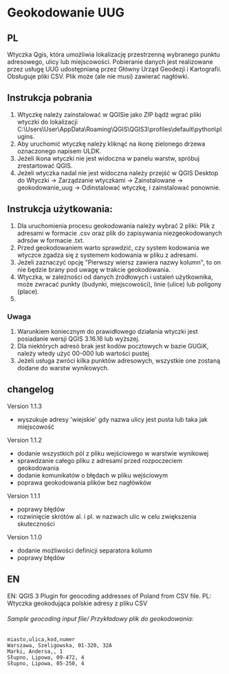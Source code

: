 # Geokodowanie UUG

## PL

Wtyczka Qgis, która umożliwia lokalizację przestrzenną wybranego punktu adresowego, ulicy lub miejscowości. Pobieranie danych jest realizowane przez usługę UUG udostępnianą przez Główny Urząd Geodezji i Kartografii. Obsługuje pliki CSV. Plik może (ale nie musi) zawierać nagłówki.

## Instrukcja pobrania
1. Wtyczkę należy zainstalować w QGISie jako ZIP bądź wgrać pliki wtyczki do lokalizacji C:\Users\User\AppData\Roaming\QGIS\QGIS3\profiles\default\python\plugins.
2. Aby uruchomić wtyczkę należy kliknąć na ikonę zielonego drzewa oznaczonego napisem ULDK.
3. Jeżeli ikona wtyczki nie jest widoczna w panelu warstw, spróbuj zrestartować QGIS.
4. Jeżeli wtyczka nadal nie jest widoczna  należy przejść w QGIS Desktop do Wtyczki -> Zarządzanie wtyczkami -> Zainstalowane -> geokodowanie_uug -> Odinstalować wtyczkę, i zainstalować ponownie.<br>

## Instrukcja użytkowania:
1. Dla uruchomienia procesu geokodowania należy wybrać 2 pliki: Plik z adresami w formacie .csv oraz plik do zapisywania niezgeokodowanych adrsów w formacie .txt.
2. Przed geokodowaniem warto sprawdzić, czy system kodowania we wtyczce zgadza się z systemem kodowania w pliku z adresami.
3. Jeżeli zaznaczyć opcję "Pierwszy wiersz zawiera nazwy kolumn", to on nie będzie brany pod uwagę w trakcie geokodowania.
4. Wtyczka, w zależności od danych źródłowych i ustaleń użytkownika, może zwracać punkty (budynki, miejscowości), linie (ulice) lub poligony (place).
5. 

### Uwaga 
1. Warunkiem koniecznym do prawidłowego działania wtyczki jest posiadanie wersji QGIS 3.16.16 lub wyższej.
2. Dla niektórych adresó brak jest kodów pocztowych w bazie GUGiK, należy wtedy użyć 00-000 lub wartości pustej
3. Jeżeli usługa zwróci kilka punktów adresowych, wszystkie one zostaną dodane do warstw wynikowych.

## changelog
  Version 1.1.3
  * wyszukuje adresy 'wiejskie' gdy nazwa ulicy jest pusta lub taka jak miejscowość
  
  Version 1.1.2
  * dodanie wszystkich pól z pliku wejściowego w warstwie wynikowej
  * sprawdzanie całego pliku z adresami przed rozpoczeciem geokodowania
  * dodanie komunikatów o błędach w pliku wejściowym
  * poprawa geokodowania plików bez nagłówków
  
  Version 1.1.1
  * poprawy błędów
  * rozwinięcie skrótów al. i pl. w nazwach ulic w celu zwiększenia skuteczności
  
  Version 1.1.0
  * dodanie możliwości definicji separatora kolumn
  * poprawy błędów

## EN
EN: QGIS 3 Plugin for geocoding addresses of Poland from CSV file. PL: Wtyczka geokodująca polskie adresy z pliku CSV

###### Sample geocoding input file/  Przykładowy plik do geokodowania:
```
miasto,ulica,kod,numer
Warszawa, Szeligowska, 01-320, 32A
Marki, Andersa,, 1
Słupno, Lipowa, 09-472, 4
Słupno, Lipowa, 05-250, 4
```
